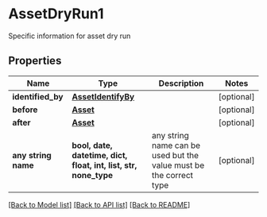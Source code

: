 # AssetDryRun1

Specific information for asset dry run

## Properties
Name | Type | Description | Notes
------------ | ------------- | ------------- | -------------
**identified_by** | [**AssetIdentifyBy**](AssetIdentifyBy.md) |  | [optional] 
**before** | [**Asset**](Asset.md) |  | [optional] 
**after** | [**Asset**](Asset.md) |  | [optional] 
**any string name** | **bool, date, datetime, dict, float, int, list, str, none_type** | any string name can be used but the value must be the correct type | [optional]

[[Back to Model list]](../README.md#documentation-for-models) [[Back to API list]](../README.md#documentation-for-api-endpoints) [[Back to README]](../README.md)


